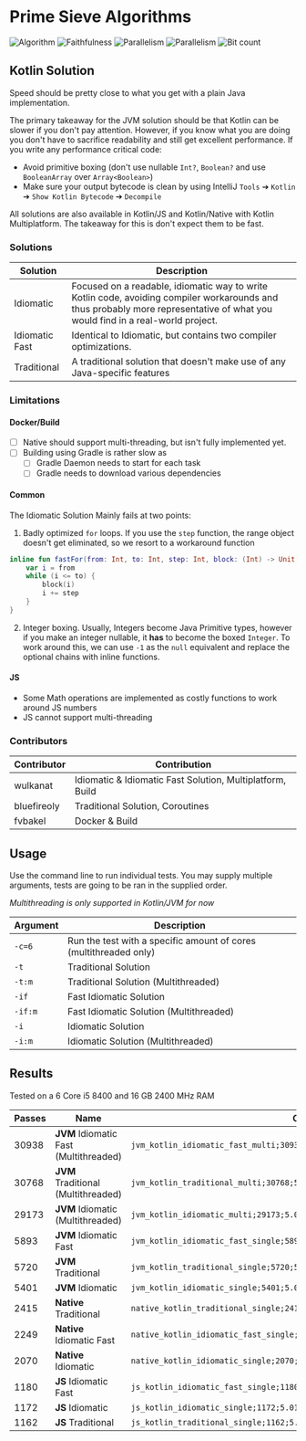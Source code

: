 # Prime Sieve Algorithms
![Algorithm](https://img.shields.io/badge/Algorithm-base-green)
![Faithfulness](https://img.shields.io/badge/Faithful-yes-green)
![Parallelism](https://img.shields.io/badge/Parallel-yes-green)
![Parallelism](https://img.shields.io/badge/Parallel-no-green)
![Bit count](https://img.shields.io/badge/Bits-unknown-yellowgreen)

## Kotlin Solution

Speed should be pretty close to what you get with a plain Java implementation.

The primary takeaway for the JVM solution should be that Kotlin can be slower if you
don't pay attention. However, if you know what you are doing you don't
have to sacrifice readability and still get excellent performance. If you write
any performance critical code:
* Avoid primitive boxing (don't use nullable `Int?`, `Boolean?` and use `BooleanArray` over
  `Array<Boolean>`)
* Make sure your output bytecode is clean by using IntelliJ `Tools` ➔ `Kotlin` ➔
  `Show Kotlin Bytecode` ➔ `Decompile`


All solutions are also available in Kotlin/JS and Kotlin/Native with Kotlin Multiplatform.
The takeaway for this is don't expect them to be fast.

### Solutions

| Solution | Description |
| ------ | ------- |
| Idiomatic | Focused on a readable, idiomatic way to write Kotlin code, avoiding compiler workarounds and thus probably more representative of what you would find in a real-world project.
| Idiomatic Fast | Identical to Idiomatic, but contains two compiler optimizations. |
| Traditional | A traditional solution that doesn't make use of any Java-specific features |

### Limitations

#### Docker/Build

* [ ] Native should support multi-threading, but isn't fully implemented yet.
* [ ] Building using Gradle is rather slow as
   - [ ] Gradle Daemon needs to start for each task
   - [ ] Gradle needs to download various dependencies

#### Common
The Idiomatic Solution Mainly fails at two points:
1. Badly optimized `for` loops. If you use the `step` function, the range object doesn't get eliminated, so we resort
   to a workaround function
```kotlin
inline fun fastFor(from: Int, to: Int, step: Int, block: (Int) -> Unit) {
    var i = from
    while (i <= to) {
        block(i)
        i += step
    }
}
```
2. Integer boxing. Usually, Integers become Java Primitive types, however if you make an integer nullable,
   it **has** to become the boxed `Integer`. To work around this, we can use `-1` as the `null` equivalent and replace
   the optional chains with inline functions.

#### JS
* Some Math operations are implemented as costly functions to work around JS numbers
* JS cannot support multi-threading

### Contributors

| Contributor | Contribution |
----- |---------
| wulkanat | Idiomatic & Idiomatic Fast Solution, Multiplatform, Build |
| bluefireoly | Traditional Solution, Coroutines |
| fvbakel | Docker & Build |

## Usage

Use the command line to run individual tests.
You may supply multiple arguments, tests are going to be ran in the supplied order.

*Multithreading is only supported in Kotlin/JVM for now*

| Argument | Description |
----- |---------
| `-c=6` | Run the test with a specific amount of cores (multithreaded only) |
| `-t` | Traditional Solution |
| `-t:m` | Traditional Solution (Multithreaded) |
| `-if` | Fast Idiomatic Solution |
| `-if:m` | Fast Idiomatic Solution (Multithreaded) |
| `-i` | Idiomatic Solution |
| `-i:m` | Idiomatic Solution (Multithreaded) |

## Results

Tested on a 6 Core i5 8400 and 16 GB 2400 MHz RAM

| Passes | Name | Output |
--- | --- | ---
| 30938| **JVM** Idiomatic Fast (Multithreaded) | `jvm_kotlin_idiomatic_fast_multi;30938;5.0;6;algorithm=base,faithful=yes` |
| 30768 | **JVM** Traditional (Multithreaded) | `jvm_kotlin_traditional_multi;30768;5.0;6;algorithm=base,faithful=yes` |
| 29173 | **JVM** Idiomatic (Multithreaded) | `jvm_kotlin_idiomatic_multi;29173;5.0;6;algorithm=base,faithful=yes` |
| 5893 | **JVM** Idiomatic Fast | `jvm_kotlin_idiomatic_fast_single;5893;5.0;1;algorithm=base,faithful=yes` |
| 5720 | **JVM** Traditional | `jvm_kotlin_traditional_single;5720;5.0;1;algorithm=base,faithful=yes` |
| 5401 | **JVM** Idiomatic | `jvm_kotlin_idiomatic_single;5401;5.0;1;algorithm=base,faithful=yes` |
| 2415 | **Native** Traditional | `native_kotlin_traditional_single;2415;5.002;1;algorithm=base,faithful=yes` |
| 2249 | **Native** Idiomatic Fast | `native_kotlin_idiomatic_fast_single;2249;5.003;1;algorithm=base,faithful=yes` |
| 2070 | **Native** Idiomatic | `native_kotlin_idiomatic_single;2070;5.001;1;algorithm=base,faithful=yes` |
| 1180 | **JS** Idiomatic Fast | `js_kotlin_idiomatic_fast_single;1180;5.008;1;algorithm=base,faithful=yes` |
| 1172 | **JS** Idiomatic | `js_kotlin_idiomatic_single;1172;5.01;1;algorithm=base,faithful=yes` |
| 1162 | **JS** Traditional | `js_kotlin_traditional_single;1162;5.006;1;algorithm=base,faithful=yes` |